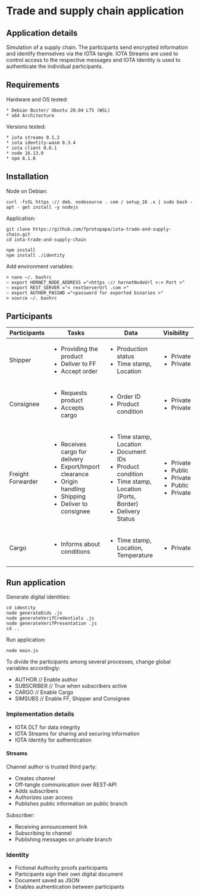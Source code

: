 # Trade and supply chain application

## Application details

Simulation of a supply chain. The participants send encrypted information and identify themselves via the IOTA tangle. 
IOTA Streams are used to control access to the respective messages and IOTA Identity is used to authenticate the individual participants. 

## Requirements

Hardware and OS tested:
```
* Debian Buster/ Ubuntu 20.04 LTS (WSL)
* x64 Architecture
```

Versions tested:
```
* iota streams 0.1.2
* iota identity-wasm 0.3.4
* iota client 0.6.1
* node 16.13.0
* npm 8.1.0
```

## Installation

Node on Debian:
```
curl -fsSL https :// deb. nodesource . com / setup_16 .x | sudo bash -
apt - get install -y nodejs
```

Application:
```
git clone https://github.com/fprotopapa/iota-trade-and-supply-chain.git
cd iota-trade-and-supply-chain

npm install
npm install ./identity
```

Add environment variables:
```
> nano ∼/. bashrc
∼ export HORNET_NODE_ADDRESS ="<https :// hornetNodeUrl >:< Port >"
∼ export REST_SERVER ="< restServerUrl .com >"
∼ export AUTHOR_PASSWD ="<password for exported binaries >"
> source ∼/. bashrc
```

## Participants

| Participants        | Tasks | Data | Visibility |
| ------------------- | ---- | ----- | ---------- |
| Shipper             | <ul><li>Providing the product</li><li>Deliver to FF</li><li>Accept order</li></ul> | <ul><li>Production status</li><li>Time stamp, Location</li></ul> | <ul><li>Private</li><li>Private</li></ul> |
| Consignee           | <ul><li>Requests product<li>Accepts cargo</li></ul> | <ul><li>Order ID<li>Product condition</li></ul> | <ul><li>Private<li>Private</li></ul> |
| Freight Forwarder   | <ul><li>Receives cargo for delivery</li><li>Export/Import clearance</li><li>Origin handling</li><li>Shipping</li><li>Deliver to consignee</li></ul> | <ul><li>Time stamp, Location</li><li>Document IDs</li><li>Product condition</li><li>Time stamp, Location (Ports, Border)</li><li>Delivery Status</li></ul> | <ul><li>Private</li><li>Public</li><li>Private</li><li>Public</li><li>Private</li></ul>
| Cargo               | <ul><li>Informs about conditions</li></ul> | <ul><li>Time stamp, Location, Temperature</li></ul> | <ul><li>Private</li></ul> |


## Run application

Generate digital identities:
```
cd identity
node generateDids .js
node generateVerifCredentials .js
node generateVerifPresentation .js
cd ..
```

Run application:
```
node main.js
```

To divide the participants among several processes, change global variables accordingly:

* AUTHOR // Enable author
* SUBSCRIBER // True when subscribers active
* CARGO // Enable Cargo
* SIMSUBS // Enable FF, Shipper and Consignee

### Implementation details

* IOTA DLT for data integrity
* IOTA Streams for sharing and securing information
* IOTA Identity for authentication

#### Streams

Channel author is trusted third party:
* Creates channel
* Off-tangle communication over REST-API
* Adds subscribers 
* Authorizes user access 
* Publishes public information on public branch

Subscriber:
* Receiving announcement link
* Subscribing to channel
* Publishing messages on private branch

### Identity

* Fictional Authority proofs participants
* Participants sign their own digital document
* Document saved as JSON
* Enables authentication between participants
